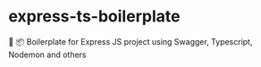 # express-ts-boilerplate
 :whale: :package: Boilerplate for Express JS project using Swagger, Typescript, Nodemon and others
